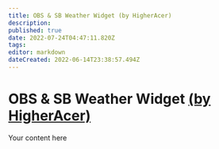```yaml
---
title: OBS & SB Weather Widget (by HigherAcer)
description: 
published: true
date: 2022-07-24T04:47:11.820Z
tags: 
editor: markdown
dateCreated: 2022-06-14T23:38:57.494Z
---
```


# OBS & SB Weather Widget [(by HigherAcer)](https://www.twitch.tv/higheracer) 
Your content here